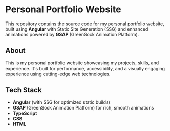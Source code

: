 # Personal Portfolio Website

This repository contains the source code for my personal portfolio website, built using **Angular** with Static Site Generation (SSG) and enhanced animations powered by **GSAP** (GreenSock Animation Platform).

## About

This is my personal portfolio website showcasing my projects, skills, and experience. It's built for performance, accessibility, and a visually engaging experience using cutting-edge web technologies.

## Tech Stack

- **Angular** (with SSG for optimized static builds)
- **GSAP** (GreenSock Animation Platform) for rich, smooth animations
- **TypeScript**
- **CSS**
- **HTML**
